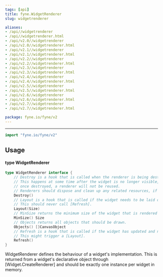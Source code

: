 ```yaml
---
tags: [api]
title: fyne.WidgetRenderer
slug: widgetrenderer

aliases:
- /api//widgetrenderer
- /api//widgetrenderer.html
- /api/v2.0//widgetrenderer
- /api/v2.0//widgetrenderer.html
- /api/v2.1//widgetrenderer
- /api/v2.1//widgetrenderer.html
- /api/v2.2//widgetrenderer
- /api/v2.2//widgetrenderer.html
- /api/v2.3//widgetrenderer
- /api/v2.3//widgetrenderer.html
- /api/v2.4//widgetrenderer
- /api/v2.4//widgetrenderer.html
- /api/v2.5//widgetrenderer
- /api/v2.5//widgetrenderer.html
- /api/v2.6//widgetrenderer
- /api/v2.6//widgetrenderer.html
- /api/v2.7//widgetrenderer
- /api/v2.7//widgetrenderer.html

package: fyne.io/fyne/v2
---
```



---
```go
import "fyne.io/fyne/v2"
```

## Usage

#### type WidgetRenderer

```go
type WidgetRenderer interface {
	// Destroy is a hook that is called when the renderer is being destroyed.
	// This happens at some time after the widget is no longer visible, and
	// once destroyed, a renderer will not be reused.
	// Renderers should dispose and clean up any related resources, if necessary.
	Destroy()
	// Layout is a hook that is called if the widget needs to be laid out.
	// This should never call [Refresh].
	Layout(Size)
	// MinSize returns the minimum size of the widget that is rendered by this renderer.
	MinSize() Size
	// Objects returns all objects that should be drawn.
	Objects() []CanvasObject
	// Refresh is a hook that is called if the widget has updated and needs to be redrawn.
	// This might trigger a [Layout].
	Refresh()
}
```

WidgetRenderer defines the behaviour of a widget's implementation. This is returned from a widget's declarative object through [Widget.CreateRenderer] and should be exactly one instance per widget in memory.
